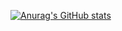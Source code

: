 [![Anurag's GitHub stats](https://github-readme-stats.vercel.app/api?username=13shayan82)](https://github.com/13shayan82/github-readme-stats)
